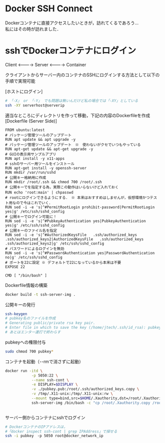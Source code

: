 # Docker SSH Connect
Dockerコンテナに直接アクセスしたいときが，訪れてくるであろう...  
私にはその時が訪れました．

# sshでDockerコンテナにログイン
Client <----> Server <----> Container  

クライアントからサーバー内のコンテナのSSHにログインする方法として以下の手順で実現可能

[ホストにログイン]
``` bash
# 「-X」 or 「-Y」 でも問題は無いんだけど私の場合では「-XY」としている
ssh -XY serverhost@serverip
```

適当なところにディレクトリを作って移動，下記の内容のDockerfileを作成  
[Dockerfile (Server Side)]

``` Dockerfile:Dockerfile
FROM ubuntu:latest
# パッケージ管理ツールのアップデート
RUN apt update && apt upgrade -y
# パッケージ管理ツールのアップデート　※　使わないがクセでいつもやっている
RUN apt-get update && apt-get upgrade -y
# GUIの表示用サンプルアプリ
RUN apt install -y x11-apps
# sshのサーバー用ツールをインストール
RUN apt-get install -y openssh-server
RUN mkdir /var/run/sshd
# 公開キー格納用に作成
RUN mkdir /root/.ssh && chmod 700 /root/.ssh
# 公開キーでを指定する為，実際この動作はいらないけど入れておく
RUN echo 'root:main' | chpasswd　
# rootにログインできるようにする．　※ 本来はおすすめはしませんが，仮想環境かつテスト用なので今はこれでいく．
RUN sed -i -e 's|^#PermitRootLogin prohibit-password|PermitRootLogin yes|g' /etc/ssh/sshd_config
# 公開キーでログイン可能に！
RUN sed -i -e 's|^#PubkeyAuthentication yes|PubkeyAuthentication yes|g' /etc/ssh/sshd_config
# 公開キーのファイル名を指定
RUN sed -i -e 's|^#AuthorizedKeysFile	.ssh/authorized_keys .ssh/authorized_keys2|AuthorizedKeysFile	.ssh/authorized_keys .ssh/authorized_keys2|g' /etc/ssh/sshd_config
# パスワードによるログインを無効
RUN sed -i -e 's|^#PasswordAuthentication yes|PasswordAuthentication no|g' /etc/ssh/sshd_config
# ポートを22に設定 ※ デフォルトで22になっているから本来は不要
EXPOSE 22

CMD [ "/bin/bash" ]
```

Dockerfile情報の構築
``` bash
docker build -t ssh-server-img .
```

公開キーの発行
``` bash
ssh-keygen
# pubkey名のファイルを作成
# Generating public/private rsa key pair.
# Enter file in which to save the key (/home/jtech/.ssh/id_rsa): pubkey
# あとはエンター連打で終わらす
```

pubkeyへの権限付与
``` bash
sudo chmod 700 pubkey*
```

コンテナを起動（--rmで消さずに起動）
``` bash
docker run -itd \
            -p 5050:22 \
            --name ssh-cont \
            -e DISPLAY=$DISPLAY \
            -v ./pubkey.pub:/root/.ssh/authorized_keys.copy \
            -v /tmp/.X11-unix:/tmp/.X11-unix:rw \
            --mount type=bind,src=$HOME/.Xauthority,dst=/root/.Xauthority.copy \
            ssh-server-img /bin/bash -c "cp /root/.Xauthority.copy /root/.Xauthority; chown root:root /root/.Xauthority; cp /root/.ssh/authorized_keys.copy /root/.ssh/authorized_keys; chmod 700 -R /root/.ssh; service ssh restart; bash"
            
```                 

サーバー側からコンテナにsshでログイン
``` bash
# DockerコンテナのIPアドレスは，
#「docker inspect ssh-cont | grep IPAddress」で探せる
ssh -i pubkey　-p 5050 root@docker_network_ip 
```